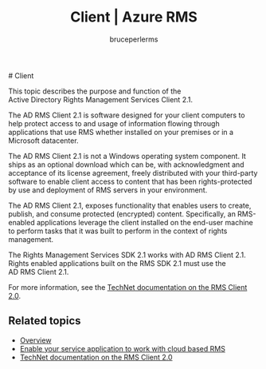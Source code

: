 ﻿---
# required metadata

title: Client | Azure RMS
description: The AD RMS Client 2.1 is software designed for your client computers to help protect access to and usage of information
keywords:
author: bruceperlerms
manager: mbaldwin
ms.date: 04/28/2016
ms.topic: article
ms.prod: azure
ms.service: rights-management
ms.technology: techgroup-identity
ms.assetid: 8116fe81-16db-45fe-96a7-d53f2914a2e9

# optional metadata

#ROBOTS:
audience: developer
#ms.devlang:
ms.reviewer: shubhamp
ms.suite: ems
#ms.tgt_pltfrm:
#ms.custom:

---

﻿# Client

This topic describes the purpose and function of the Active Directory Rights Management Services Client 2.1.

The AD RMS Client 2.1 is software designed for your client computers to help protect access to and usage of information flowing through applications that use RMS whether installed on your premises or in a Microsoft datacenter.

The AD RMS Client 2.1 is not a Windows operating system component. It ships as an optional download which can be, with acknowledgment and acceptance of its license agreement, freely distributed with your third-party software to enable client access to content that has been rights-protected by use and deployment of RMS servers in your environment.

The AD RMS Client 2.1, exposes functionality that enables users to create, publish, and consume protected (encrypted) content. Specifically, an RMS-enabled applications leverage the client installed on the end-user machine to perform tasks that it was built to perform in the context of rights management.

The Rights Management Services SDK 2.1 works with AD RMS Client 2.1. Rights enabled applications built on the RMS SDK 2.1 must use the AD RMS Client 2.1.

For more information, see the [TechNet documentation on the RMS Client 2.0](https://TechNet.Microsoft.Com/en-us/library/jj159267(WS.10).aspx).

## Related topics

* [Overview](ad_rms_overview.md)
* [Enable your service application to work with cloud based RMS](how_to_use_file_api_with_aadrm__cloud_.md)
* [TechNet documentation on the RMS Client 2.0](https://TechNet.Microsoft.Com/en-us/library/jj159267(WS.10).aspx)
 

 



